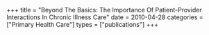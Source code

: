 +++
title = "Beyond The Basics: The Importance Of Patient-Provider Interactions In Chronic Illness Care"
date = 2010-04-28
categories = ["Primary Health Care"]
types = ["publications"]
+++
